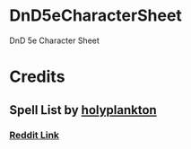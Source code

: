 # DnD5eCharacterSheet
DnD 5e Character Sheet

# Credits
## Spell List by [holyplankton](https://www.reddit.com/user/holyplankton)
### [Reddit Link](https://www.reddit.com/r/dndnext/comments/2qo2em/i_made_spell_cards_for_every_spell_in_the_phb/)
